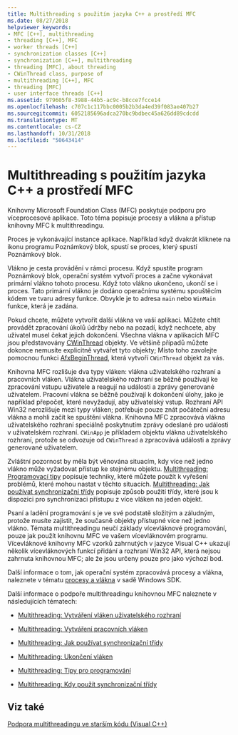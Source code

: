 ```yaml
---
title: Multithreading s použitím jazyka C++ a prostředí MFC
ms.date: 08/27/2018
helpviewer_keywords:
- MFC [C++], multithreading
- threading [C++], MFC
- worker threads [C++]
- synchronization classes [C++]
- synchronization [C++], multithreading
- threading [MFC], about threading
- CWinThread class, purpose of
- multithreading [C++], MFC
- threading [MFC]
- user interface threads [C++]
ms.assetid: 979605f8-3988-44b5-ac9c-b8cce7fcce14
ms.openlocfilehash: c707c1c117bbc0005b2b3da4ed39f083ae407b27
ms.sourcegitcommit: 6052185696adca270bc9bdbec45a626dd89cdcdd
ms.translationtype: MT
ms.contentlocale: cs-CZ
ms.lasthandoff: 10/31/2018
ms.locfileid: "50643414"
---
```

# <a name="multithreading-with-c-and-mfc"></a>Multithreading s použitím jazyka C++ a prostředí MFC

Knihovny Microsoft Foundation Class (MFC) poskytuje podporu pro víceprocesové aplikace. Toto téma popisuje procesy a vlákna a přístup knihovny MFC k multithreadingu.

Proces je vykonávající instance aplikace. Například když dvakrát kliknete na ikonu programu Poznámkový blok, spustí se proces, který spustí Poznámkový blok.

Vlákno je cesta provádění v rámci procesu. Když spustíte program Poznámkový blok, operační systém vytvoří proces a začne vykonávat primární vlákno tohoto procesu. Když toto vlákno ukončeno, ukončí se i proces. Tato primární vlákno je dodáno operačnímu systému spouštěcím kódem ve tvaru adresy funkce. Obvykle je to adresa `main` nebo `WinMain` funkce, která je zadána.

Pokud chcete, můžete vytvořit další vlákna ve vaší aplikaci. Můžete chtít provádět zpracování úkolů údržby nebo na pozadí, když nechcete, aby uživatel musel čekat jejich dokončení. Všechna vlákna v aplikacích MFC jsou představovány [CWinThread](../mfc/reference/cwinthread-class.md) objekty. Ve většině případů můžete dokonce nemusíte explicitně vytvářet tyto objekty; Místo toho zavolejte pomocnou funkci [AfxBeginThread](../mfc/reference/application-information-and-management.md#afxbeginthread), která vytvoří `CWinThread` objekt za vás.

Knihovna MFC rozlišuje dva typy vláken: vlákna uživatelského rozhraní a pracovních vláken. Vlákna uživatelského rozhraní se běžně používají ke zpracování vstupu uživatele a reagují na události a zprávy generované uživatelem. Pracovní vlákna se běžně používají k dokončení úlohy, jako je například přepočet, které nevyžadují, aby uživatelský vstup. Rozhraní API Win32 nerozlišuje mezi typy vláken; potřebuje pouze znát počáteční adresu vlákna a mohli začít ke spuštění vlákna. Knihovna MFC zpracovává vlákna uživatelského rozhraní speciálně poskytnutím zprávy odeslané pro události v uživatelském rozhraní. `CWinApp` je příkladem objektu vlákna uživatelského rozhraní, protože se odvozuje od `CWinThread` a zpracovává události a zprávy generované uživatelem.

Zvláštní pozornost by měla být věnována situacím, kdy více než jedno vlákno může vyžadovat přístup ke stejnému objektu. [Multithreading: Programovací tipy](multithreading-programming-tips.md) popisuje techniky, které můžete použít k vyřešení problémů, které mohou nastat v těchto situacích. [Multithreading: Jak používat synchronizační třídy](multithreading-how-to-use-the-synchronization-classes.md) popisuje způsob použití třídy, které jsou k dispozici pro synchronizaci přístupu z více vláken na jeden objekt.

Psaní a ladění programování s je ve své podstatě složitým a záludným, protože musíte zajistit, že současně objekty přístupné více než jedno vlákno. Témata multithreadingu neučí základy vícevláknové programování, pouze jak použít knihovnu MFC ve vašem vícevláknovém programu. Vícevláknové knihovny MFC vzorků zahrnutých v jazyce Visual C++ ukazují několik vícevláknových funkcí přidání a rozhraní Win32 API, která nejsou zahrnuta knihovnou MFC; ale že jsou určeny pouze pro jako výchozí bod.

Další informace o tom, jak operační systém zpracovává procesy a vlákna, naleznete v tématu [procesy a vlákna](/windows/desktop/ProcThread/processes-and-threads) v sadě Windows SDK.

Další informace o podpoře multithreadingu knihovnou MFC naleznete v následujících tématech:

- [Multithreading: Vytváření vláken uživatelského rozhraní](multithreading-creating-user-interface-threads.md)

- [Multithreading: Vytváření pracovních vláken](multithreading-creating-worker-threads.md)

- [Multithreading: Jak používat synchronizační třídy](multithreading-how-to-use-the-synchronization-classes.md)

- [Multithreading: Ukončení vláken](multithreading-terminating-threads.md)

- [Multithreading: Tipy pro programování](multithreading-programming-tips.md)

- [Multithreading: Kdy použít synchronizační třídy](multithreading-when-to-use-the-synchronization-classes.md)

## <a name="see-also"></a>Viz také

[Podpora multithreadingu ve starším kódu (Visual C++)](multithreading-support-for-older-code-visual-cpp.md)